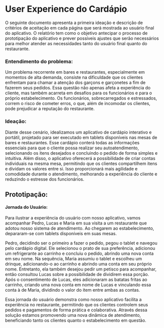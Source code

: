# User Experience do Cardápio

O seguinte documento apresenta a primeira ideação e descrição de critérios de aceitação em cada página que será mostrada ao usuário final do aplicativo. 
O relatório tem como o objetivo antecipar o processo de prototipação do aplicativo e prever possíveis ajustes que serão necessários para melhor atender as necessidades tanto do usuário final quanto do restaurante.

### Entendimento do problema: 
Um problema recorrente em bares e restaurantes, especialmente em momentos de alta demanda, consiste na dificuldade que os clientes enfrentam para chamar a atenção dos garçons e garçonetes a fim de fazerem seus pedidos. Essa questão não apenas afeta a experiência do cliente, mas também acarreta em desafios para os funcionários e para o próprio estabelecimento. Os funcionários, sobrecarregados e estressados, correm o risco de cometer erros, o que, além de incomodar os clientes, pode prejudicar a reputação do restaurante.

### Ideação: 
Diante desse cenário, idealizamos um aplicativo de cardápio interativo e portátil, projetado para ser executado em tablets disponíveis nas mesas de bares e restaurantes. Esse cardápio conterá todas as informações essenciais para que o cliente possa realizar seu autoatendimento, selecionando os itens desejados e concluindo o pedido de forma simples e intuitiva. Além disso, o aplicativo oferecerá a possibilidade de criar contas individuais na mesma mesa, permitindo que os clientes compartilhem itens e dividam os valores entre si. Isso proporcionará mais agilidade e comodidade durante o atendimento, melhorando a experiência do cliente e reduzindo o estresse dos funcionários.

## Prototipação: 
#### Jornada do Usuário: 
Para ilustrar a experiência do usuário com nosso aplicativo, vamos acompanhar Pedro, Lucas e Maria em sua visita a um restaurante que adotou nosso sistema de atendimento. Ao chegarem ao estabelecimento, depararam-se com tablets disponíveis em suas mesas. 

Pedro, decidindo ser o primeiro a fazer o pedido, pegou o tablet e navegou pelo cardápio digital. Ele selecionou o prato de sua preferência, adicionou um refrigerante ao carrinho e concluiu o pedido, abrindo uma nova conta em seu nome.
Na sequência, Maria assumiu o tablet e escolheu um drinque, adicionando-o ao carrinho e abrindo uma conta em seu próprio nome. Entretanto, ela também desejou pedir um petisco para acompanhar, então consultou Lucas sobre a possibilidade de dividirem essa porção. Após o consentimento de Lucas, eles adicionaram as batatas fritas ao carrinho, criando uma nova conta em nome de Lucas e vinculando essa conta à de Maria, dividindo o valor do item entre ambas as contas.

Essa jornada do usuário demonstra como nosso aplicativo facilita a experiência no restaurante, permitindo que os clientes controlem seus pedidos e pagamentos de forma prática e colaborativa. Através dessa solução estamos promovendo uma nova dinâmica de atendimento, beneficiando tanto os clientes quanto o estabelecimento em questão.

